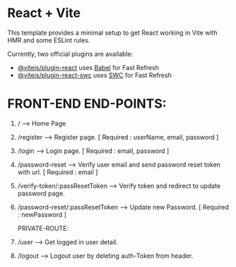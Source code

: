 # React + Vite

This template provides a minimal setup to get React working in Vite with HMR and some ESLint rules.

Currently, two official plugins are available:

- [@vitejs/plugin-react](https://github.com/vitejs/vite-plugin-react/blob/main/packages/plugin-react/README.md) uses [Babel](https://babeljs.io/) for Fast Refresh
- [@vitejs/plugin-react-swc](https://github.com/vitejs/vite-plugin-react-swc) uses [SWC](https://swc.rs/) for Fast Refresh

# FRONT-END END-POINTS:

1. / --> Home Page
2. /register --> Register page. [ Required : userName, email, password ]
3. /login --> Login page. [ Required : email, password ]
4. /password-reset --> Verify user email and send password reset token with url. [ Required : email ]
5. /verify-token/:passResetToken  --> Verify token and redirect to update password page.
6. /password-reset/:passResetToken --> Update new Password. [ Required : newPassword ]
  
   PRIVATE-ROUTE:
7. /user --> Get logged in user detail.
8. /logout --> Logout user by deleting auth-Token from header.
